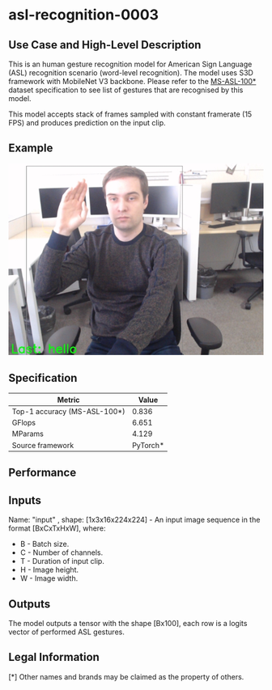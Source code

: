 # asl-recognition-0003

## Use Case and High-Level Description

This is an human gesture recognition model for American Sign Language (ASL) recognition scenario (word-level recognition). The model uses S3D framework with MobileNet V3 backbone. Please refer to the [MS-ASL-100\*](https://www.microsoft.com/en-us/research/project/ms-asl/) dataset specification to see list of gestures that are recognised by this model.

This model accepts stack of frames sampled with constant framerate (15 FPS) and produces prediction on the input clip.

## Example

![](./asl-recognition-0003.jpg)

## Specification

| Metric                          | Value                                     |
|---------------------------------|-------------------------------------------|
| Top-1 accuracy (MS-ASL-100\*)   | 0.836                                     |
| GFlops                          | 6.651                                     |
| MParams                         | 4.129                                     |
| Source framework                | PyTorch\*                                 |


## Performance

## Inputs

Name: "input" , shape: [1x3x16x224x224] - An input image sequence in the format [BxCxTxHxW], where:
 - B - Batch size.
 - C - Number of channels.
 - T - Duration of input clip.
 - H - Image height.
 - W - Image width.

## Outputs

The model outputs a tensor with the shape [Bx100], each row is a logits vector of performed ASL gestures.

## Legal Information
[\*] Other names and brands may be claimed as the property of others.
